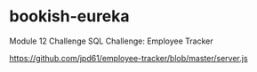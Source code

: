 # bookish-eureka
Module 12 Challenge SQL Challenge: Employee Tracker

https://github.com/jpd61/employee-tracker/blob/master/server.js 